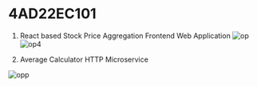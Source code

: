 # 4AD22EC101

1) React based Stock Price Aggregation Frontend Web Application
![op](https://github.com/user-attachments/assets/ea55a1de-6d90-4348-96c1-ae36ede670ae)
![op4](https://github.com/user-attachments/assets/1a874d3f-a81b-470e-8cf0-f16846258a2c)

2) Average Calculator HTTP Microservice
   
![opp](https://github.com/user-attachments/assets/ac992122-7088-455f-aaab-e6567a67c984)
